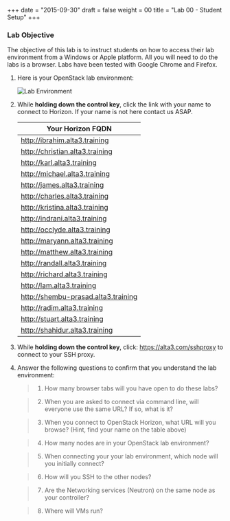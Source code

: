 +++
date = "2015-09-30"
draft = false
weight = 00
title = "Lab 00 - Student Setup"
+++

### Lab Objective

The objective of this lab is to instruct students on how to access their lab environment from a Windows or Apple platform. All you will need to do the labs is a browser. Labs have been tested with Google Chrome and Firefox. 

1. Here is your OpenStack lab environment: 

	![Lab Environment](https://i.imgur.com/diOquaU.png)

2. While **holding down the control key**, click the link with your name to connect to Horizon. If your name is not here contact us ASAP. 

    | Your Horizon FQDN
    | ---
    |http://ibrahim.alta3.training
    |http://christian.alta3.training
    |http://karl.alta3.training
    |http://michael.alta3.training
    |http://james.alta3.training
    |http://charles.alta3.training
    |http://kristina.alta3.training
    |http://indrani.alta3.training
    |http://occlyde.alta3.training
    |http://maryann.alta3.training
    |http://matthew.alta3.training
    |http://randall.alta3.training
    |http://richard.alta3.training
    |http://lam.alta3.training
    |http://shembu-prasad.alta3.training
    |http://radim.alta3.training
    |http://stuart.alta3.training
    |http://shahidur.alta3.training

3. While **holding down the control key**, click: https://alta3.com/sshproxy to connect to your SSH proxy.
 
4. Answer the following questions to confirm that you understand the lab environment:

	>   1. How many browser tabs will you have open to do these labs?
	
	>   2. When you are asked to connect via command line, will everyone use the same URL?  If so, what is it?
	
	>   3. When you connect to OpenStack Horizon, what URL will you browse? (Hint, find your name on the table above)
	
	>   4. How many nodes are in your OpenStack lab environment?
	
	>   5. When connecting your your lab environment, which node will you initially connect?
	
	>   6. How will you SSH to the other nodes?

	>   7. Are the Networking services (Neutron) on the same node as your controller?

	>   8. Where will VMs run?
	
